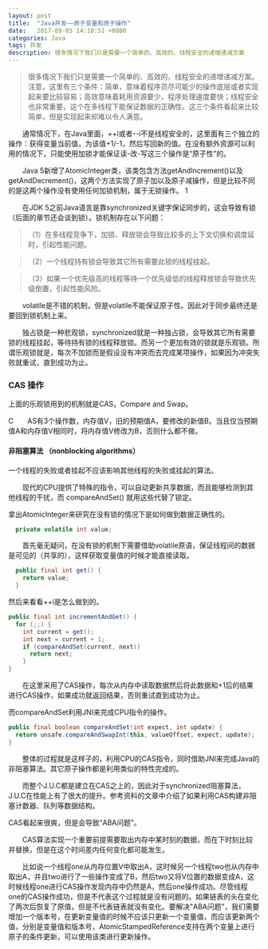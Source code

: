 ```yaml
---
layout: post
title:  "Java并发——原子变量和原子操作"
date:   2017-09-05 14:10:51 +0800
categories: Java
tags: 并发
description: 很多情况下我们只是需要一个简单的、高效的、线程安全的递增递减方案
---
```


> 很多情况下我们只是需要一个简单的、高效的、线程安全的递增递减方案。注意，这里有三个条件：简单，意味着程序员尽可能少的操作底层或者实现起来要比较容易；高效意味着耗用资源要少，程序处理速度要快；线程安全也非常重要，这个在多线程下能保证数据的正确性。这三个条件看起来比较简单，但是实现起来却难以令人满意。

&emsp;&emsp;通常情况下，在Java里面，++i或者--i不是线程安全的，这里面有三个独立的操作：获得变量当前值，为该值+1/-1，然后写回新的值。在没有额外资源可以利用的情况下，只能使用加锁才能保证读-改-写这三个操作是“原子性”的。

&emsp;&emsp;Java 5新增了AtomicInteger类，该类包含方法getAndIncrement()以及getAndDecrement()，这两个方法实现了原子加以及原子减操作，但是比较不同的是这两个操作没有使用任何加锁机制，属于无锁操作。 1     

&emsp;&emsp;在JDK 5之前Java语言是靠synchronized关键字保证同步的，这会导致有锁（后面的章节还会谈到锁）。锁机制存在以下问题：

>  （1）在多线程竞争下，加锁、释放锁会导致比较多的上下文切换和调度延时，引起性能问题。

>  （2）一个线程持有锁会导致其它所有需要此锁的线程挂起。

>  （3）如果一个优先级高的线程等待一个优先级低的线程释放锁会导致优先级倒置，引起性能风险。

&emsp;&emsp;volatile是不错的机制，但是volatile不能保证原子性。因此对于同步最终还是要回到锁机制上来。

&emsp;&emsp;独占锁是一种悲观锁，synchronized就是一种独占锁，会导致其它所有需要锁的线程挂起，等待持有锁的线程释放锁。而另一个更加有效的锁就是乐观锁。所谓乐观锁就是，每次不加锁而是假设没有冲突而去完成某项操作，如果因为冲突失败就重试，直到成功为止。

### CAS 操作

上面的乐观锁用到的机制就是CAS，Compare and Swap。

C&emsp;&emsp;AS有3个操作数，内存值V，旧的预期值A，要修改的新值B。当且仅当预期值A和内存值V相同时，将内存值V修改为B，否则什么都不做。

#### 非阻塞算法 （nonblocking algorithms）

一个线程的失败或者挂起不应该影响其他线程的失败或挂起的算法。

&emsp;&emsp;现代的CPU提供了特殊的指令，可以自动更新共享数据，而且能够检测到其他线程的干扰，而 compareAndSet() 就用这些代替了锁定。

拿出AtomicInteger来研究在没有锁的情况下是如何做到数据正确性的。

```java
  private volatile int value;
```

&emsp;&emsp;首先毫无疑问，在没有锁的机制下需要借助volatile原语，保证线程间的数据是可见的（共享的），这样获取变量值的时候才能直接读取。

```java
  public final int get() {
    return value;
  }
```

然后来看看++i是怎么做到的。

```java
public final int incrementAndGet() {
  for (;;) {
    int current = get();
    int next = current + 1;
    if (compareAndSet(current, next))
      return next;
    }
}
```
&emsp;&emsp;在这里采用了CAS操作，每次从内存中读取数据然后将此数据和+1后的结果进行CAS操作，如果成功就返回结果，否则重试直到成功为止。

而compareAndSet利用JNI来完成CPU指令的操作。

```java
public final boolean compareAndSet(int expect, int update) {   
  return unsafe.compareAndSwapInt(this, valueOffset, expect, update);
}
```

&emsp;&emsp;整体的过程就是这样子的，利用CPU的CAS指令，同时借助JNI来完成Java的非阻塞算法。其它原子操作都是利用类似的特性完成的。

&emsp;&emsp;而整个J.U.C都是建立在CAS之上的，因此对于synchronized阻塞算法，J.U.C在性能上有了很大的提升。参考资料的文章中介绍了如果利用CAS构建非阻塞计数器、队列等数据结构。

CAS看起来很爽，但是会导致“ABA问题”。

&emsp;&emsp;CAS算法实现一个重要前提需要取出内存中某时刻的数据，而在下时刻比较并替换，但是在这个时间差内任何变化都可能发生。

&emsp;&emsp;比如说一个线程one从内存位置V中取出A，这时候另一个线程two也从内存中取出A，并且two进行了一些操作变成了B，然后two又将V位置的数据变成A，这时候线程one进行CAS操作发现内存中仍然是A，然后one操作成功。尽管线程one的CAS操作成功，但是不代表这个过程就是没有问题的。如果链表的头在变化了两次后恢复了原值，但是不代表链表就没有变化。要解决"ABA问题"，我们需要增加一个版本号，在更新变量值的时候不应该只更新一个变量值，而应该更新两个值，分别是变量值和版本号，AtomicStampedReference支持在两个变量上进行原子的条件更新，可以使用该类进行更新操作。
